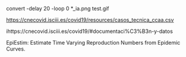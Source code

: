 convert -delay 20 -loop 0 *_ia.png test.gif

https://cnecovid.isciii.es/covid19/resources/casos_tecnica_ccaa.csv

ihttps://cnecovid.isciii.es/covid19/#documentaci%C3%B3n-y-datos

EpiEstim: Estimate Time Varying Reproduction Numbers from Epidemic Curves.


